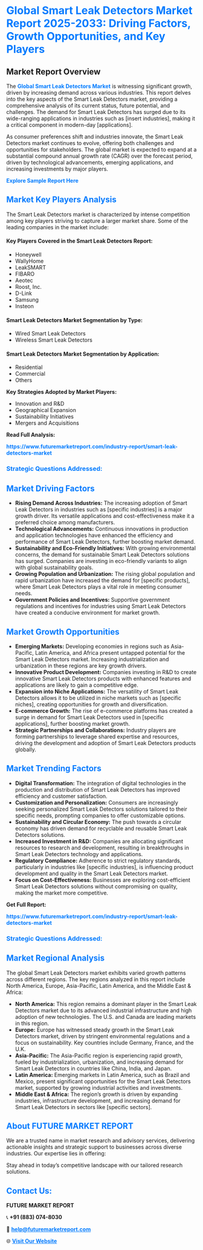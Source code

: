 <h1 style="color: #007BFF;">Global Smart Leak Detectors Market Report 2025-2033: Driving Factors, Growth Opportunities, and Key Players</h1>

<section id="overview">
<h2>Market Report Overview</h2>
<p>The <a href="https://www.futuremarketreport.com/industry-report/smart-leak-detectors-market" style="color: #007BFF; text-decoration: none;"><strong>Global Smart Leak Detectors Market</strong></a> is witnessing significant growth, driven by increasing demand across various industries. This report delves into the key aspects of the Smart Leak Detectors market, providing a comprehensive analysis of its current status, future potential, and challenges. The demand for Smart Leak Detectors has surged due to its wide-ranging applications in industries such as [insert industries], making it a critical component in modern-day [applications].</p>
<p>As consumer preferences shift and industries innovate, the Smart Leak Detectors market continues to evolve, offering both challenges and opportunities for stakeholders. The global market is expected to expand at a substantial compound annual growth rate (CAGR) over the forecast period, driven by technological advancements, emerging applications, and increasing investments by major players.</p>
</section>

<section id="overview">
<p><a href="https://www.futuremarketreport.com/request-sample/reportId=82123" style="color: #007BFF; text-decoration: none;"><strong>Explore Sample Report Here</strong></a></p>
</section>

<section id="key-players">
<h2 style="color: #007BFF;">Market Key Players Analysis</h2>
<p>The Smart Leak Detectors market is characterized by intense competition among key players striving to capture a larger market share. Some of the leading companies in the market include:</p>
<h4>Key Players Covered in the Smart Leak Detectors Report:</h4>
<ul><li>Honeywell</li><li>WallyHome</li><li>LeakSMART</li><li>FIBARO</li><li>Aeotec</li><li>Roost, Inc.</li><li>D-Link</li><li>Samsung</li><li>Insteon</li></ul>
<h4>Smart Leak Detectors Market Segmentation by Type:</h4>
<ul><li>Wired Smart Leak Detectors</li><li>Wireless Smart Leak Detectors</li></ul>

<h4>Smart Leak Detectors Market Segmentation by Application:</h4>
<ul><li>Residential</li><li>Commercial</li><li>Others</li></ul>
<p><strong>Key Strategies Adopted by Market Players:</strong></p>
<ul>
<li>Innovation and R&D</li>
<li>Geographical Expansion</li>
<li>Sustainability Initiatives</li>
<li>Mergers and Acquisitions</li>
</ul>
</section>

<section>
<p><strong>Read Full Analysis: </strong></p><a href="https://www.futuremarketreport.com/industry-report/smart-leak-detectors-market" style="color: #007BFF; text-decoration: none;"><strong>https://www.futuremarketreport.com/industry-report/smart-leak-detectors-market</strong></a>
<h3 style="color: #007BFF;">Strategic Questions Addressed:</h3>
</section>

<section id="driving-factors">
<h2 style="color: #007BFF;">Market Driving Factors</h2>
<ul>
<li><strong>Rising Demand Across Industries:</strong> The increasing adoption of Smart Leak Detectors in industries such as [specific industries] is a major growth driver. Its versatile applications and cost-effectiveness make it a preferred choice among manufacturers.</li>
<li><strong>Technological Advancements:</strong> Continuous innovations in production and application technologies have enhanced the efficiency and performance of Smart Leak Detectors, further boosting market demand.</li>
<li><strong>Sustainability and Eco-Friendly Initiatives:</strong> With growing environmental concerns, the demand for sustainable Smart Leak Detectors solutions has surged. Companies are investing in eco-friendly variants to align with global sustainability goals.</li>
<li><strong>Growing Population and Urbanization:</strong> The rising global population and rapid urbanization have increased the demand for [specific products], where Smart Leak Detectors plays a vital role in meeting consumer needs.</li>
<li><strong>Government Policies and Incentives:</strong> Supportive government regulations and incentives for industries using Smart Leak Detectors have created a conducive environment for market growth.</li>
</ul>
</section>

<section id="growth-opportunities">
<h2 style="color: #007BFF;">Market Growth Opportunities</h2>
<ul>
<li><strong>Emerging Markets:</strong> Developing economies in regions such as Asia-Pacific, Latin America, and Africa present untapped potential for the Smart Leak Detectors market. Increasing industrialization and urbanization in these regions are key growth drivers.</li>
<li><strong>Innovative Product Development:</strong> Companies investing in R&D to create innovative Smart Leak Detectors products with enhanced features and applications are likely to gain a competitive edge.</li>
<li><strong>Expansion into Niche Applications:</strong> The versatility of Smart Leak Detectors allows it to be utilized in niche markets such as [specific niches], creating opportunities for growth and diversification.</li>
<li><strong>E-commerce Growth:</strong> The rise of e-commerce platforms has created a surge in demand for Smart Leak Detectors used in [specific applications], further boosting market growth.</li>
<li><strong>Strategic Partnerships and Collaborations:</strong> Industry players are forming partnerships to leverage shared expertise and resources, driving the development and adoption of Smart Leak Detectors products globally.</li>
</ul>
</section>

<section id="trending-factors">
<h2 style="color: #007BFF;">Market Trending Factors</h2>
<ul>
<li><strong>Digital Transformation:</strong> The integration of digital technologies in the production and distribution of Smart Leak Detectors has improved efficiency and customer satisfaction.</li>
<li><strong>Customization and Personalization:</strong> Consumers are increasingly seeking personalized Smart Leak Detectors solutions tailored to their specific needs, prompting companies to offer customizable options.</li>
<li><strong>Sustainability and Circular Economy:</strong> The push towards a circular economy has driven demand for recyclable and reusable Smart Leak Detectors solutions.</li>
<li><strong>Increased Investment in R&D:</strong> Companies are allocating significant resources to research and development, resulting in breakthroughs in Smart Leak Detectors technology and applications.</li>
<li><strong>Regulatory Compliance:</strong> Adherence to strict regulatory standards, particularly in industries like [specific industries], is influencing product development and quality in the Smart Leak Detectors market.</li>
<li><strong>Focus on Cost-Effectiveness:</strong> Businesses are exploring cost-efficient Smart Leak Detectors solutions without compromising on quality, making the market more competitive.</li>
</ul>
</section>

<section>
<p><strong>Get Full Report: </strong></p><a href="https://www.futuremarketreport.com/industry-report/smart-leak-detectors-market" style="color: #007BFF; text-decoration: none;"><strong>https://www.futuremarketreport.com/industry-report/smart-leak-detectors-market</strong></a>
<h3 style="color: #007BFF;">Strategic Questions Addressed:</h3>
</section>


<section id="regional-analysis">
<h2 style="color: #007BFF;">Market Regional Analysis</h2>
<p>The global Smart Leak Detectors market exhibits varied growth patterns across different regions. The key regions analyzed in this report include North America, Europe, Asia-Pacific, Latin America, and the Middle East & Africa:</p>
<ul>
<li><strong>North America:</strong> This region remains a dominant player in the Smart Leak Detectors market due to its advanced industrial infrastructure and high adoption of new technologies. The U.S. and Canada are leading markets in this region.</li>
<li><strong>Europe:</strong> Europe has witnessed steady growth in the Smart Leak Detectors market, driven by stringent environmental regulations and a focus on sustainability. Key countries include Germany, France, and the U.K.</li>
<li><strong>Asia-Pacific:</strong> The Asia-Pacific region is experiencing rapid growth, fueled by industrialization, urbanization, and increasing demand for Smart Leak Detectors in countries like China, India, and Japan.</li>
<li><strong>Latin America:</strong> Emerging markets in Latin America, such as Brazil and Mexico, present significant opportunities for the Smart Leak Detectors market, supported by growing industrial activities and investments.</li>
<li><strong>Middle East & Africa:</strong> The region’s growth is driven by expanding industries, infrastructure development, and increasing demand for Smart Leak Detectors in sectors like [specific sectors].</li>
</ul>
</section>

<footer>
<h2 style="color: #007BFF;">About FUTURE MARKET REPORT</h2>
<p>We are a trusted name in market research and advisory services, delivering actionable insights and strategic support to businesses across diverse industries. Our expertise lies in offering:</p>

<p>Stay ahead in today’s competitive landscape with our tailored research solutions.</p>

<h2 style="color: #007BFF;">Contact Us:</h2>
<p><strong>FUTURE MARKET REPORT</strong></p>
<p>📞 <strong>+91 (883) 074-8030</strong></p>
<p>📧 <strong><a href="mailto:help@futuremarketreport.com" style="color: #007BFF;">help@futuremarketreport.com</a></strong></p>
<p>🌐 <strong><a href="https://www.futuremarketreport.com/" style="color: #007BFF;">Visit Our Website</a></strong></p>
</footer>